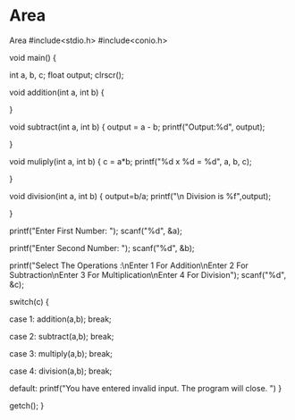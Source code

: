 # Area
Area
#include<stdio.h>
#include<conio.h>

void main()
{
        
int a, b, c;
float output;
clrscr();


void addition(int a, int b)
{


}

void subtract(int a, int b)
{
    output = a - b;
    printf("Output:%d", output);

}

void muliply(int a, int b)
{
  c = a*b;
  printf("%d x %d = %d", a, b, c);

}

void division(int a, int b)
{
   output=b/a;
   printf("\n Division is %f",output);

}

printf("Enter First Number: ");
scanf("%d", &a);

printf("Enter Second Number: ");
scanf("%d", &b);

printf("Select The Operations :\nEnter 1 For Addition\nEnter 2 For Subtraction\nEnter 3 For Multiplication\nEnter 4 For Division");
scanf("%d", &c);

switch(c)
{

case 1:
addition(a,b);
break;

case 2:
subtract(a,b);
break;

case 3:
multiply(a,b);
break;

case 4:
division(a,b);
break;

default:
printf("You have entered invalid input. The program will close. ")
}

getch();
}
